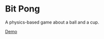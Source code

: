 # Bit Pong

A physics-based game about a ball and a cup.

[Demo](https://strahius.github.io/bit-pong/)
